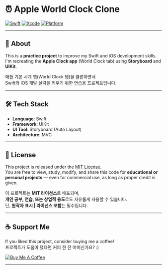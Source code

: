 # ⏰ Apple World Clock Clone

[![Swift](https://img.shields.io/badge/Made_with-Swift-orange?logo=swift)](https://swift.org)
[![Xcode](https://img.shields.io/badge/IDE-Xcode-blue?logo=xcode&logoColor=white)](https://developer.apple.com/xcode/)
[![Platform](https://img.shields.io/badge/Platform-iOS-lightgrey?logo=apple)](https://developer.apple.com/xcode/)

---

## 📱 About

This is a **practice project** to improve my Swift and iOS development skills.  
I'm recreating the **Apple Clock app** (World Clock tab) using **Storyboard** and **UIKit**.

애플 기본 시계 앱(World Clock 탭)을 클론하면서  
Swift와 iOS 개발 실력을 키우기 위한 연습용 프로젝트입니다.

---

## 🛠️ Tech Stack

- **Language**: Swift
- **Framework**: UIKit
- **UI Tool**: Storyboard (Auto Layout)
- **Architecture**: MVC

---

## 📄 License

This project is released under the [MIT License](LICENSE).  
You are free to view, study, modify, and share this code for **educational or personal projects** — even for commercial use, as long as proper credit is given.

이 프로젝트는 **MIT 라이선스**로 배포되며,  
**개인 공부, 연습, 또는 상업적 용도**로도 자유롭게 사용할 수 있습니다.  
단, **원작자 표시 | 라이선스 포함**는 필수입니다.

---

## ☕ Support Me

If you liked this project, consider buying me a coffee!  
프로젝트가 도움이 됐다면 커피 한 잔 어떠신가요? :)

[![Buy Me A Coffee](https://cdn.buymeacoffee.com/buttons/v2/default-yellow.png)](https://www.buymeacoffee.com/s4goo)

---

